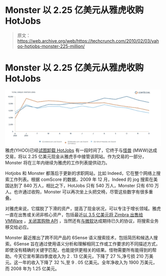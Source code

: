 # Monster 以 2.25 亿美元从雅虎收购 HotJobs

> 原文：<https://web.archive.org/web/https://techcrunch.com/2010/02/03/yahoo-hotjobs-monster-225-million/>

# Monster 以 2.25 亿美元从雅虎收购 HotJobs

[![](img/87235831fa5cea4b20e0266e07616e13.png "saupload_hitjobsindeedmonster1")](https://web.archive.org/web/20230305215150/https://techcrunch.com/wp-content/uploads/2010/02/saupload_hitjobsindeedmonster1.jpg) 雅虎(YHOO)已经[试图卸载 HotJobs](https://web.archive.org/web/20230305215150/http://www.pehub.com/login.php?p=/45262/yahoo-trying-to-sell-hotjobs-yahoo-small-business/) 有一段时间了，它终于与[怪兽](https://web.archive.org/web/20230305215150/http://www.crunchbase.com/company/monster) (MWW)达成交易，将以 2.25 亿美元现金从雅虎手中接管该网站。作为交易的一部分，Monster 将在三年内继续为雅虎的工作列表提供动力。

Hotjobs 和 Monster 都落后于更新的求职网站，比如 Indeed，它在整个网络上搜索工作列表。根据 comScore 的数据，2009 年 12 月，Indeed 的 jog 搜索在美国达到了 840 万人，相比之下，HotJobs 只有 540 万人，Monster 只有 610 万人。也许通过收购，Monster 可以再次坐上头把交椅，尽管这些数字有很多重叠。

对雅虎来说，它摆脱了下滑的资产，提高了现金状况，可以专注于增长领域。雅虎一直在出售或关闭非核心资产，包括最近[以 3.5 亿美元将 Zimbra 出售给 VMWare](https://web.archive.org/web/20230305215150/https://techcrunch.com/2010/01/12/yahoo-sheds-zimbra-vmware-gains-a-foundation-for-web-apps/) ，[关闭其购物 API](https://web.archive.org/web/20230305215150/https://techcrunch.com/2010/01/11/yahoo-shopping-api-deadpool/) ，当然还有[与微软](https://web.archive.org/web/20230305215150/https://techcrunch.com/2009/07/29/microsoft-yahoo-search-deal-the-most-important-facts-and-some-opinion/)达成期待已久的协议，将搜索业务移交给必应。

Monster 最近推出了跨不同产品的 6Sense 语义搜索技术，包括简历和候选人搜索。6Sense 旨在通过使用语义分析和理解相同工作或工作要求的不同描述方式，即使没有精确的关键字匹配，也能提供更相关的结果。怪物需要所有能得到的帮助。今天它宣布第四季度收入为 2 . 13 亿美元，下降了 27 %,净亏损 210 万美元。这一年的收入下降了 32 %,至 9 . 05 亿美元。全年净收入为 1900 万美元，而 2008 年为 1.25 亿美元。